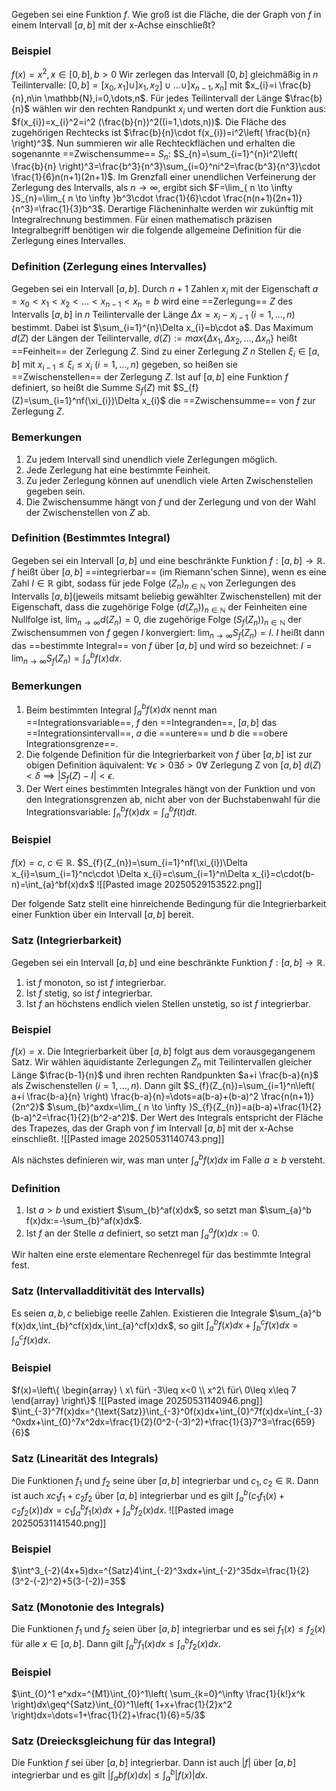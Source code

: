 Gegeben sei eine Funktion $f$. Wie groß ist die Fläche, die der Graph von $f$ in einem Intervall $[a,b]$ mit der x-Achse einschließt?

### Beispiel
$f(x)=x^2,x \in [0,b],b>0$ 
Wir zerlegen das Intervall $[0,b]$ gleichmäßig in $n$ Teilintervalle:
$[0,b]=[x_{0},x_{1}]\cup]x_{1},x_{2}]\cup\dots\cup]x_{n-1},x_{n}]$ mit $x_{i}=i \frac{b}{n},n\in \mathbb{N},i=0,\dots,n$. Für jedes Teilintervall der Länge $\frac{b}{n}$ wählen wir den rechten Randpunkt $x_{i}$ und werten dort die Funktion aus:
$f(x_{i})=x_{i}^2=i^2 (\frac{b}{n})^2((i=1,\dots,n))$. Die Fläche des zugehörigen Rechtecks ist $\frac{b}{n}\cdot f(x_{i})=i^2\left( \frac{b}{n} \right)^3$.
Nun summieren wir alle Rechteckflächen und erhalten die sogenannte ==Zwischensumme== $S_{n}$:
$S_{n}=\sum_{i=1}^{n}i^2\left( \frac{b}{n} \right)^3=\frac{b^3}{n^3}\sum_{i=0}^ni^2=\frac{b^3}{n^3}\cdot \frac{1}{6}n(n+1)(2n+1)$.
Im Grenzfall einer unendlichen Verfeinerung der Zerlegung des Intervalls, als $n\to\infty$, ergibt sich $F=\lim_{ n \to \infty }S_{n}=\lim_{ n \to \infty }b^3\cdot \frac{1}{6}\cdot \frac{n(n+1)(2n+1)}{n^3}=\frac{1}{3}b^3$.
Derartige Flächeninhalte werden wir zukünftig mit Integralrechnung bestimmen. 
Für einen mathematisch präzisen Integralbegriff benötigen wir die folgende allgemeine Definition für die Zerlegung eines Intervalles.

### Definition (Zerlegung eines Intervalles)
Gegeben sei ein Intervall $[a,b]$. Durch $n+1$ Zahlen $x_{i}$ mit der Eigenschaft $a=x_{0}<x_{1}<x_{2}<\dots<x_{n-1}<x_{n}=b$ wird eine ==Zerlegung== $Z$ des Intervalls $[a,b]$ in $n$ Teilintervalle der Länge $\Delta x=x_{i}-x_{i-1}\ (i= 1,\dots,n)$ bestimmt. Dabei ist $\sum_{i=1}^{n}\Delta x_{i}=b\cdot a$. Das Maximum $d(Z)$ der Längen der Teilintervalle, $d(Z):=max\{\Delta x_{1},\Delta x_{2},\dots,\Delta x_{n}\}$ heißt ==Feinheit== der Zerlegung $Z$. Sind zu einer Zerlegung $Z$ $n$ Stellen $\xi_{i}\in[a,b]$ mit $x_{i-1}\leq \xi_{i}\leq x_{i}\ (i=1,\dots,n)$ gegeben, so heißen sie ==Zwischenstellen== der Zerlegung $Z$. Ist auf $[a,b]$ eine Funktion $f$ definiert, so heißt die Summe $S_{f}(Z)$ mit $S_{f}(Z)=\sum_{i=1}^nf(\xi_{i})\Delta x_{i}$ die ==Zwischensumme== von $f$ zur Zerlegung $Z$.

### Bemerkungen
1) Zu jedem Intervall sind unendlich viele Zerlegungen möglich.
2) Jede Zerlegung hat eine bestimmte Feinheit.
3) Zu jeder Zerlegung können auf unendlich viele Arten Zwischenstellen gegeben sein.
4) Die Zwischensumme hängt von $f$ und der Zerlegung und von der Wahl der Zwischenstellen von $Z$ ab.

### Definition (Bestimmtes Integral)
Gegeben sei ein Intervall $[a,b]$ und eine beschränkte Funktion $f:[a,b]\to \mathbb{R}$. $f$ heißt über $[a,b]$ ==integrierbar== (im Riemann'schen Sinne), wenn es eine Zahl $I\in \mathbb{R}$ gibt, sodass für jede Folge $(Z_{n})_{n\in \mathbb{N}}$ von Zerlegungen des Intervalls $[a,b]$(jeweils mitsamt beliebig gewählter Zwischenstellen) mit der Eigenschaft, dass die zugehörige Folge $(d(Z_{n}))_{n\in \mathbb{N}}$ der Feinheiten eine Nullfolge ist, $\lim_{ n \to \infty }d(Z_{n})=0$, die zugehörige Folge $(S_{f}(Z_{n}))_{n\in \mathbb{N}}$ der Zwischensummen von $f$ gegen $I$ konvergiert: $\lim_{ n \to \infty }S_{f}(Z_{n})=I$. $I$ heißt dann das ==bestimmte Integral== von $f$ über $[a,b]$ und wird so bezeichnet: $I=\lim_{ n \to \infty }S_{f}(Z_{n})=\int_{a}^b f(x)dx$.

### Bemerkungen
1) Beim bestimmten Integral $\int^b_{a}f(x)dx$ nennt man ==Integrationsvariable==, $f$ den ==Integranden==, $[a,b]$ das ==Integrationsintervall==, $a$ die ==untere== und $b$ die ==obere Integrationsgrenze==.
2) Die folgende Definition für die Integrierbarkeit von $f$ über $[a,b]$ ist zur obigen Definition äquivalent: $\forall \epsilon>0\exists \delta>0\forall\ \text{Zerlegung\ Z\ von}\ [a,b]\ d(Z)<\delta\implies|S_{f}(Z)-I|<\epsilon$.
3) Der Wert eines bestimmten Integrales hängt von der Funktion und von den Integrationsgrenzen ab, nicht aber von der Buchstabenwahl für die Integrationsvariable: $\int^b_{n}f(x)dx=\int^b_{a}f(t)dt$.

### Beispiel
$f(x)=c,\ c\in \mathbb{R}$. $S_{f}(Z_{n})=\sum_{i=1}^nf(\xi_{i})\Delta x_{i}=\sum_{i=1}^nc\cdot \Delta x_{i}=c\sum_{i=1}^n\Delta x_{i}=c\cdot(b-n)=\int_{a}^bf(x)dx$
![[Pasted image 20250529153522.png]]

Der folgende Satz stellt eine hinreichende Bedingung für die Integrierbarkeit einer Funktion über ein Intervall $[a,b]$ bereit.

### Satz (Integrierbarkeit)
Gegeben sei ein Intervall $[a,b]$ und eine beschränkte Funktion $f:[a,b]\to \mathbb{R}$.
1) ist $f$ monoton, so ist $f$ integrierbar.
2) Ist $f$ stetig, so ist $f$ integrierbar.
3) Ist $f$ an höchstens endlich vielen Stellen unstetig, so ist $f$ integrierbar.

### Beispiel
$f(x)=x$. Die Integrierbarkeit über $[a,b]$ folgt aus dem vorausgegangenem Satz. Wir wählen äquidistante Zerlegungen $Z_{n}$ mit Teilintervallen gleicher Länge $\frac{b-1}{n}$ und ihren rechten Randpunkten $a+i \frac{b-a}{n}$ als Zwischenstellen $(i=1,\dots,n)$. Dann gilt $S_{f}(Z_{n})=\sum_{i=1}^n\left( a+i \frac{b-a}{n} \right) \frac{b-a}{n}=\dots=a(b-a)+(b-a)^2 \frac{n(n+1)}{2n^2}$
$\sum_{b}^axdx=\lim_{ n \to \infty }S_{f}(Z_{n})=a(b-a)+\frac{1}{2}(b-a)^2=\frac{1}{2}(b^2-a^2)$.
Der Wert des Integrals entspricht der Fläche des Trapezes, das der Graph von $f$ im Intervall $[a,b]$ mit der x-Achse einschließt.
![[Pasted image 20250531140743.png]]

Als nächstes definieren wir, was man unter $\int_{a}^b f(x)dx$ im Falle $a\geq b$ versteht.

### Definition
1) Ist $a>b$ und existiert $\sum_{b}^af(x)dx$, so setzt man $\sum_{a}^b f(x)dx:=-\sum_{b}^af(x)dx$.
2) Ist $f$ an der Stelle $a$ definiert, so setzt man $\int_{a}^af(x)dx:=0$.

Wir halten eine erste elementare Rechenregel für das bestimmte Integral fest.

### Satz (Intervalladditivität des Intervalls)
Es seien $a,b,c$ beliebige reelle Zahlen. Existieren die Integrale $\sum_{a}^b f(x)dx,\int_{b}^cf(x)dx,\int_{a}^cf(x)dx$, so gilt $\int_{a}^b f(x)dx+\int_{b}^cf(x)dx=\int_{a}^cf(x)dx$.

### Beispiel
$f(x)=\left\{ \begin{array} \ x\ für\ -3\leq x<0 \\ x^2\ für\ 0\leq x\leq 7 \end{array} \right\}$ 
![[Pasted image 20250531140946.png]]
$\int_{-3}^7f(x)dx=^{\text{Satz}}\int_{-3}^0f(x)dx+\int_{0}^7f(x)dx=\int_{-3}^0xdx+\int_{0}^7x^2dx=\frac{1}{2}(0^2-(-3)^2)+\frac{1}{3}7^3=\frac{659}{6}$

### Satz (Linearität des Integrals)
Die Funktionen $f_{1}$ und $f_{2}$ seine über $[a,b]$ integrierbar und $c_{1},c_{2}\in \mathbb{R}$. Dann ist auch $xc_{1}f_{1}+c_{2}f_{2}$ über $[a,b]$ integrierbar und es gilt $\int_{a}^b (c_{1}f_{1}(x)+c_{2}f_{2}(x))dx=c_{1}\int_{a}^b f_{1}(x)dx+\int_{a}^b f_{2}(x)dx$.
![[Pasted image 20250531141540.png]]

### Beispiel
$\int^3_{-2}(4x+5)dx=^{Satz}4\int_{-2}^3xdx+\int_{-2}^35dx=\frac{1}{2}(3^2-(-2)^2)+5(3-(-2))=35$

### Satz (Monotonie des Integrals)
Die Funktionen $f_{1}$ und $f_{2}$ seien über $[a,b]$ integrierbar und es sei $f_{1}(x)\leq f_{2}(x)$ für alle $x \in [a,b]$. Dann gilt $\int_{a}^b f_{1}(x)dx\leq \int_{a}^b f_{2}(x)dx$.

### Beispiel
$\int_{0}^1 e^xdx=^{M1}\int_{0}^1\left( \sum_{k=0}^\infty \frac{1}{k!}x^k \right)dx\geq^{Satz}\int_{0}^1\left( 1+x+\frac{1}{2}x^2 \right)dx=\dots=1+\frac{1}{2}+\frac{1}{6}=5/3$

### Satz (Dreiecksgleichung für das Integral)
Die Funktion $f$ sei über $[a,b]$ integrierbar. Dann ist auch $|f|$ über $[a,b]$ integrierbar und es gilt $|\int_{a}b f(x)dx|\leq \int_{a}^b |f(x)|dx$.